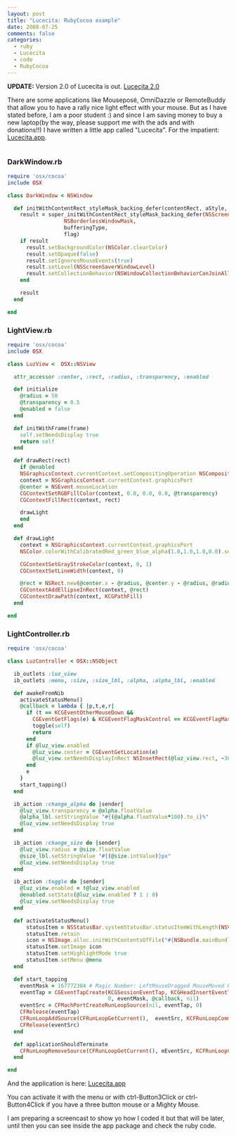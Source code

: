 ```yaml
---
layout: post
title: "Lucecita: RubyCocoa example"
date: 2008-07-25
comments: false
categories:
  - ruby
  - Lucecita
  - code
  - RubyCocoa
---
```


<p><span style="font-weight:bold;">UPDATE:</span> Version 2.0 of Lucecita is out. <a href="http://blog.juanger.com/2008/10/lucecita-20.html">Lucecita 2.0</a></p>

<p>There are some applications like Mouseposé, OmniDazzle or RemoteBuddy that allow you to have a rally nice light effect with your mouse. But as I have stated before, I am a poor student :) and since  I am saving money to buy a new laptop(by the way, please support me with the ads and with donations!!) I have written a little app called "Lucecita". For the impatient: <a href="http://juanger.googlepages.com/Lucecita.zip">Lucecita.app</a>.</p>

<p>
  <img style="display:block; margin:0px auto 10px; text-align:center;cursor:pointer; cursor:hand;" src="http://bp1.blogger.com/\_WeoTLD0cYR0/SIqywKYJFoI/AAAAAAAAAB0/SIHWBCG1acA/s400/LucecitaInAction.png" border="0" alt="" id="BLOGGER_PHOTO_ID_5227186858005960322" />
</p>

<h3>DarkWindow.rb</h3>

```ruby
require 'osx/cocoa'
include OSX

class DarkWindow < NSWindow

  def initWithContentRect_styleMask_backing_defer(contentRect, aStyle, bufferingType, flag)
    result = super_initWithContentRect_styleMask_backing_defer(NSScreen.mainScreen.frame,
                  NSBorderlessWindowMask,
                  bufferingType,
                  flag)
    if result
      result.setBackgroundColor(NSColor.clearColor)
      result.setOpaque(false)
      result.setIgnoresMouseEvents(true)
      result.setLevel(NSScreenSaverWindowLevel)
      result.setCollectionBehavior(NSWindowCollectionBehaviorCanJoinAllSpaces)
    end

    result
  end

end
```

<h3>LightView.rb</h3>

```ruby
require 'osx/cocoa'
include OSX

class LuzView <  OSX::NSView

  attr_accessor :center, :rect, :radius, :transparency, :enabled

  def initialize
    @radius = 50
    @transparency = 0.5
    @enabled = false
  end

  def initWithFrame(frame)
    self.setNeedsDisplay true
    return self
  end

  def drawRect(rect)
    if @enabled
    NSGraphicsContext.currentContext.setCompositingOperation NSCompositeSourceOut
    context = NSGraphicsContext.currentContext.graphicsPort
    @center = NSEvent.mouseLocation
    CGContextSetRGBFillColor(context, 0.0, 0.0, 0.0, @transparency)
    CGContextFillRect(context, rect)

    drawLight
    end
  end

  def drawLight
    context = NSGraphicsContext.currentContext.graphicsPort
    NSColor.colorWithCalibratedRed_green_blue_alpha(1.0,1.0,1.0,0.0).set

    CGContextSetGrayStrokeColor(context, 0, 1)
    CGContextSetLineWidth(context, 0)

    @rect = NSRect.new(@center.x - @radius, @center.y - @radius, @radius*2, @radius*2)
    CGContextAddEllipseInRect(context, @rect)
    CGContextDrawPath(context, KCGPathFill)
  end

end
```

<h3>LightController.rb</h3>

```ruby
require 'osx/cocoa'

class LuzController < OSX::NSObject

  ib_outlets :luz_view
  ib_outlets :menu, :size, :size_lbl, :alpha, :alpha_lbl, :enabled

  def awakeFromNib
    activateStatusMenu()
    @callback = lambda { |p,t,e,r|
      if (t == KCGEventOtherMouseDown &&
        CGEventGetFlags(e) & KCGEventFlagMaskControl == KCGEventFlagMaskControl)
        toggle(self)
        return
      end
      if @luz_view.enabled
        @luz_view.center = CGEventGetLocation(e)
        @luz_view.setNeedsDisplayInRect NSInsetRect(@luz_view.rect, -30, -30)
      end
      e
    }
    start_tapping()
  end

  ib_action :change_alpha do |sender|
    @luz_view.transparency = @alpha.floatValue
    @alpha_lbl.setStringValue "#{(@alpha.floatValue*100).to_i}%"
    @luz_view.setNeedsDisplay true
  end

  ib_action :change_size do |sender|
    @luz_view.radius = @size.floatValue
    @size_lbl.setStringValue "#{(@size.intValue)}px"
    @luz_view.setNeedsDisplay true
  end

  ib_action :toggle do |sender|
    @luz_view.enabled = !@luz_view.enabled
    @enabled.setState(@luz_view.enabled ? 1 : 0)
    @luz_view.setNeedsDisplay true
  end

  def activateStatusMenu()
      statusItem = NSStatusBar.systemStatusBar.statusItemWithLength(NSVariableStatusItemLength)
      statusItem.retain
      icon = NSImage.alloc.initWithContentsOfFile("#{NSBundle.mainBundle.resourcePath}/Lucecita.png")
      statusItem.setImage icon
      statusItem.setHighlightMode true
      statusItem.setMenu @menu
  end

  def start_tapping
    eventMask = 167772384 # Magic Number: LeftMouseDragged MouseMoved RightMouseDragged OtherMouseDragged OtherMouseDown
    eventTap = CGEventTapCreate(KCGSessionEventTap, KCGHeadInsertEventTap,
                                0, eventMask, @callback, nil)
    eventSrc = CFMachPortCreateRunLoopSource(nil, eventTap, 0)
    CFRelease(eventTap)
    CFRunLoopAddSource(CFRunLoopGetCurrent(),  eventSrc, KCFRunLoopCommonModes)
    CFRelease(eventSrc)
  end

  def applicationShouldTerminate
    CFRunLoopRemoveSource(CFRunLoopGetCurrent(), mEventSrc, KCFRunLoopCommonModes)
  end

end
```

<p>And the application is here: <a href="http://juanger.googlepages.com/Lucecita.zip">Lucecita.app</a></p>

<p>You can activate it with the menu or with ctrl-Button3Click or ctrl-Button4Click if you have a three button mouse or a Mighty Mouse.</p>

<p>I am preparing a screencast to show yo how I coded it but that will be later, until then you can see inside the app package and check  the ruby code.</p>
